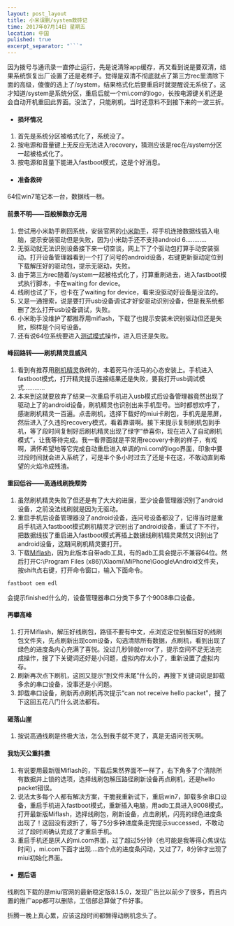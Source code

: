 ```yaml
---
layout: post_layout
title: 小米误删/system救砖记
time: 2017年07月14日 星期五
location: 中国
pulished: true
excerpt_separator: "```"
---
```

因为拨号与通讯录一直停止运行，先是说清除app缓存，再又看到说是要双清，结果系统恢复出厂设置了还是老样子。觉得是双清不彻底就点了第三方rec里清除下面的高级，傻傻的选上了/system，结果格式化后要重启时就提醒说无系统了。这才知道/system是系统分区，重启后就一个mi.com的logo，长按电源键关机还是会自动开机重回此界面。没法了，只能刷机，当时还意料不到接下来的一波三折。


+ #### 损坏情况

1. 首先是系统分区被格式化了，系统没了。 
2. 按电源和音量键上无反应无法进入recovery，猜测应该是rec在/system分区一起被格式化了。
3. 按电源和音量下能进入fastboot模式，这是个好消息。

+ #### 准备救砖

64位win7笔记本一台，数据线一根。

#### 前景不明——百般解数亦无用

1. 尝试用小米助手刷回系统，安装官网的[小米助手](http://zhushou.xiaomi.com/)，将手机连接数据线插入电脑，提示安装驱动但是失败，因为小米助手还不支持android 6…………
2. 无驱动就无法识别设备接下来一切空谈，网上下了个驱动包打算手动安装驱动。打开设备管理器看到一个打了问号的android设备，右键更新驱动定位到下载解压好的驱动包，提示无驱动，失败。
3. 由于第三方rec随着/system一起被格式化了，打算重刷进去，进入fastboot模式执行脚本，卡在waiting for device。
4. 线刷也试了下，也卡在了waiting for device，看来没驱动好设备是没法的。
5. 又是一通搜索，说是要打开usb设备调试才好安驱动识别设备，但是我系统都删了怎么打开usb设备调试，失败。
6. 小米助手没维护了都推荐用miflash，下载了也提示安装未识别驱动但还是失败，照样是个问号设备。
7. 还有说64位系统要进入[测试模式](http://jingyan.baidu.com/article/acf728fd21c3e7f8e510a3ef.html)操作，进入后还是失败。

#### 峰回路转——刷机精灵显威风

1. 看到有推荐用[刷机精灵](http://www.shuame.com/)救砖的，本着死马作活马的心态安装上。手机进入fastboot模式，打开精灵提示连接结果还是失败，要我打开usb调试模式…………
2. 本来到这就要放弃了结果一次重启手机进入usb模式后设备管理器竟然出现了驱动上了的android设备，刷机精灵也识别出来手机型号。当时都想欢呼了，感谢刷机精灵一百遍。点击刷机，选择下载好的miui卡刷包，手机先是黑屏，然后进入了久违的recovery模式，看着靠谱啊。接下来提示复制刷机包到手机，等了段时间复制好后刷机精灵出现了绿字“恭喜你，现在进入了自动刷机模式”，让我等待完成。我一看界面就是平常用recovery卡刷的样子，有戏啊，满怀希望地等它完成自动重启进入单调的mi.com的logo界面，印象中要过段时间就会进入系统了，可是半个多小时过去了还是卡在这，不敢动直到希望的火焰冷成残渣。


#### 重回低谷——高通线刷挽颓势

1. 虽然刷机精灵失败了但还是有了大大的进展，至少设备管理器识别了android设备，之前没法线刷就是因为无驱动。
2. 重启手机后设备管理器没了android设备，连问号设备都没了，记得当时是重启手机进入fastboot模式刷机精灵才识别出了android设备，重试了下不行，把数据线拔了重启进入fastboot模式再插上数据线刷机精灵果然又识别出了android设备，这期间刷机精灵要打开。
3. 下载[Miflash](http://bigota.d.miui.com/tools/MiFlash20150601_win10.exe)，因为此版本自带adb工具，有的adb工具会提示不兼容64位。然后打开C:\Program Files (x86)\Xiaomi\MiPhone\Google\Android文件夹，按shift点右键，打开命令窗口，输入下面命令。
```cmd
fastboot oem edl
```
会提示finished什么的，设备管理器串口分类下多了个9008串口设备。

#### 再攀高峰

1. 打开Miflash，解压好线刷包，路径不要有中文，点浏览定位到解压好的线刷包文件夹，先点刷新出现com设备，勾选清除所有数据，点刷机，看到出现了绿色的进度条内心充满了喜悦。没过几秒钟就error了，提示空间不足无法完成操作，搜了下关键词还好是小问题，虚拟内存太小了，重新设置了虚拟内存。
2. 刷新再次点下刷机，这回又提示“到文件末尾”什么的，再搜下关键词说是卸载多余的串口设备，没事还是小问题。
3. 卸载串口设备，刷新再点刷机再次提示“can not receive hello packet”，搜了下这回五花八门什么说法都有。

#### 砸落山崖

1. 按说高通线刷是终极大法，怎么到我手就不灵了，真是无语问苍天啊。

#### 我劝天公重抖擞

1. 有说要用最新版Miflash的，下载后果然界面不一样了，右下角多了个清除所有数据并上锁的选项，选择线刷包解压路径刷新设备再点刷机，还是hello packet错误。
2. 说法太多每个人都有解决方案，干脆我重新试下，重启win7，卸载多余串口设备，重启手机进入fastboot模式，重新插入电脑，用adb工具进入9008模式，打开最新版Miflash，选择线刷包，刷新设备，点击刷机，闪亮的绿色进度条出现了！这回没有波折了，等了5分多钟进度条走完提示successed，不敢动过了段时间确认完成了才重启手机。
3. 重启手机还是厌人的mi.com界面，过了超过5分钟（也可能是我等得心焦误估时间），mi.com下面才出现....四个点的进度条闪动，又过了7，8分钟才出现了miui初始化界面。


+ #### 题后语

线刷包下载的是miui官网的最新稳定版8.1.5.0，发现广告比以前少了很多，而且内置的推广app都可以删除，工信部总算做了件好事。

折腾一晚上真心累，应该这段时间都懒得动刷机念头了。
